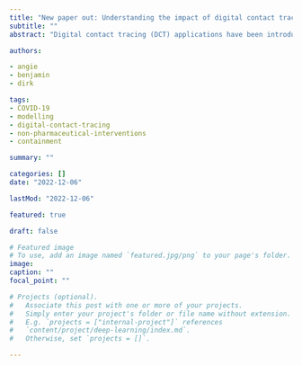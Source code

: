 ```yaml
---
title: "New paper out: Understanding the impact of digital contact tracing during the COVID-19 pandemic"
subtitle: ""
abstract: "Digital contact tracing (DCT) applications have been introduced in many countries to aid the containment of COVID-19 outbreaks. Initially, enthusiasm was high regarding their implementation as a non-pharmaceutical intervention (NPI). However, no country was able to prevent larger outbreaks without falling back to harsher NPIs. Here, we discuss results of a stochastic infectious-disease model that provide insights in how the progression of an outbreak and key parameters such as detection probability, app participation and its distribution, as well as engagement of users impact DCT efficacy informed by results of empirical studies. We further show how contact heterogeneity and local contact clustering impact the intervention’s efficacy. We conclude that DCT apps might have prevented cases on the order of single-digit percentages during single outbreaks for empirically plausible ranges of parameters, ignoring that a substantial part of these contacts would have been identified by manual contact tracing. This result is generally robust against changes in network topology with exceptions for homogeneous-degree, locally-clustered contact networks, on which the intervention prevents more infections. An improvement of efficacy is similarly observed when app participation is highly clustered. We find that DCT typically averts more cases during the super-critical phase of an epidemic when case counts are rising and the measured efficacy therefore depends on the time of evaluation."

authors:

- angie
- benjamin
- dirk

tags:
- COVID-19
- modelling
- digital-contact-tracing
- non-pharmaceutical-interventions
- containment

summary: ""

categories: []
date: "2022-12-06"

lastMod: "2022-12-06"

featured: true

draft: false

# Featured image
# To use, add an image named `featured.jpg/png` to your page's folder.
image:
caption: ""
focal_point: ""

# Projects (optional).
#   Associate this post with one or more of your projects.
#   Simply enter your project's folder or file name without extension.
#   E.g. `projects = ["internal-project"]` references
#   `content/project/deep-learning/index.md`.
#   Otherwise, set `projects = []`.

---
```






